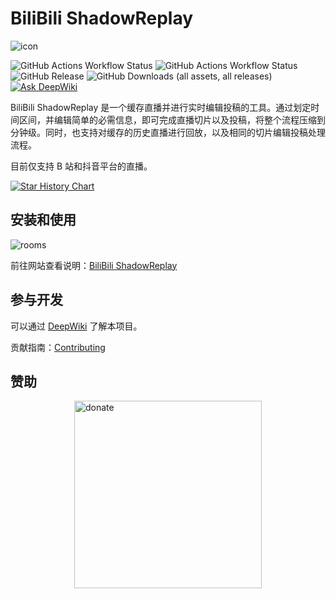 # BiliBili ShadowReplay

![icon](docs/public/images/header.png)

![GitHub Actions Workflow Status](https://img.shields.io/github/actions/workflow/status/xinrea/bili-shadowreplay/main.yml?label=Application%20Build)
![GitHub Actions Workflow Status](https://img.shields.io/github/actions/workflow/status/Xinrea/bili-shadowreplay/package.yml?label=Docker%20Build)
![GitHub Release](https://img.shields.io/github/v/release/xinrea/bili-shadowreplay)
![GitHub Downloads (all assets, all releases)](https://img.shields.io/github/downloads/xinrea/bili-shadowreplay/total)
[![Ask DeepWiki](https://deepwiki.com/badge.svg)](https://deepwiki.com/Xinrea/bili-shadowreplay)

BiliBili ShadowReplay 是一个缓存直播并进行实时编辑投稿的工具。通过划定时间区间，并编辑简单的必需信息，即可完成直播切片以及投稿，将整个流程压缩到分钟级。同时，也支持对缓存的历史直播进行回放，以及相同的切片编辑投稿处理流程。

目前仅支持 B 站和抖音平台的直播。

[![Star History Chart](https://api.star-history.com/svg?repos=Xinrea/bili-shadowreplay&type=Date)](https://www.star-history.com/#Xinrea/bili-shadowreplay&Date)

## 安装和使用

![rooms](docs/public/images/summary.png)

前往网站查看说明：[BiliBili ShadowReplay](https://bsr.xinrea.cn/)

## 参与开发

可以通过 [DeepWiki](https://deepwiki.com/Xinrea/bili-shadowreplay) 了解本项目。

贡献指南：[Contributing](.github/CONTRIBUTING.md)

## 赞助

<!-- markdownlint-disable MD033 -->
<img src="docs/public/images/donate.png" alt="donate" width="300" style="display: block; margin: 0 auto;">
